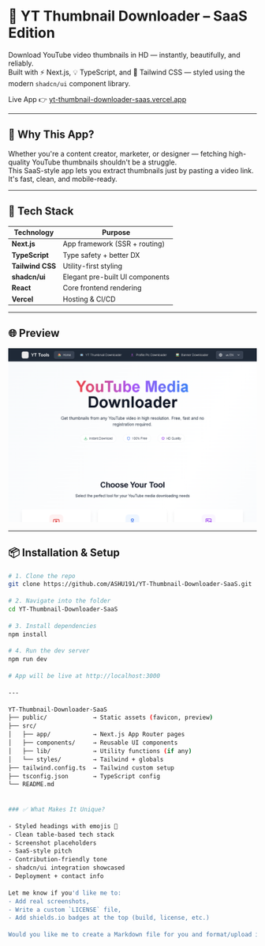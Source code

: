 # 🎯 YT Thumbnail Downloader – SaaS Edition

Download YouTube video thumbnails in HD — instantly, beautifully, and reliably.  
Built with ⚡ Next.js, 💡 TypeScript, and 🎨 Tailwind CSS — styled using the modern `shadcn/ui` component library.

Live App 👉 [yt-thumbnail-downloader-saas.vercel.app](https://yt-thumbnail-downloader-saas.vercel.app)  

---   
                    
## 🚀 Why This App?

Whether you're a content creator, marketer, or designer — fetching high-quality YouTube thumbnails shouldn't be a struggle.   
This SaaS-style app lets you extract thumbnails just by pasting a video link. It's fast, clean, and mobile-ready.

---

## 🧠 Tech Stack

| Technology     | Purpose                                |
|----------------|----------------------------------------|
| **Next.js**    | App framework (SSR + routing)          |
| **TypeScript** | Type safety + better DX                |
| **Tailwind CSS** | Utility-first styling                |
| **shadcn/ui**  | Elegant pre-built UI components        |
| **React**      | Core frontend rendering                |
| **Vercel**     | Hosting & CI/CD                        |
       
---

## 🌐 Preview

![YT Thumbnail Downloader Preview](/yt1.png)  


---

## 📦 Installation & Setup

```bash
# 1. Clone the repo
git clone https://github.com/ASHU191/YT-Thumbnail-Downloader-SaaS.git

# 2. Navigate into the folder
cd YT-Thumbnail-Downloader-SaaS

# 3. Install dependencies
npm install

# 4. Run the dev server
npm run dev

# App will be live at http://localhost:3000

---

YT-Thumbnail-Downloader-SaaS
├── public/             → Static assets (favicon, preview)
├── src/
│   ├── app/            → Next.js App Router pages
│   ├── components/     → Reusable UI components
│   ├── lib/            → Utility functions (if any)
│   └── styles/         → Tailwind + globals
├── tailwind.config.ts  → Tailwind custom setup
├── tsconfig.json       → TypeScript config
└── README.md


### ✅ What Makes It Unique?

- Styled headings with emojis 🎨  
- Clean table-based tech stack  
- Screenshot placeholders  
- SaaS-style pitch  
- Contribution-friendly tone  
- shadcn/ui integration showcased  
- Deployment + contact info

Let me know if you'd like me to:
- Add real screenshots,
- Write a custom `LICENSE` file,
- Add shields.io badges at the top (build, license, etc.)

Would you like me to create a Markdown file for you and format/upload it to GitHub directly?
